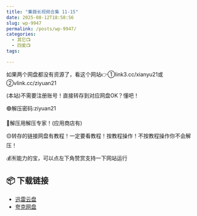 ```yaml
---
title: "蒹葭长视频合集 11-15"
date: 2025-08-12T18:58:56
slug: wp-9947
permalink: /posts/wp-9947/
categories:
  - 其它📺
  - 四爱📺
tags:

---
```


如果两个网盘都没有资源了，看这个网站👉①link3.cc/xianyu21或②vlink.cc/ziyuan21

(本站)不需要注册账号！直接转存到对应网盘OK？懂吧！

🟢解压密码:ziyuan21

🔵解压用解压专家！(应用商店有)

🟡转存的链接网盘有教程！一定要看教程！按教程操作！不按教程操作你不会解压！

💰🈶能力的宝，可以点左下角赞赏支持一下网站运行

## 📦 下载链接
- [迅雷云盘](https://blziyuan21.com/pay-download/9947?key=1d3770211d&down_id=0)
- [夸克网盘](https://blziyuan21.com/pay-download/9947?key=1d3770211d&down_id=1)

